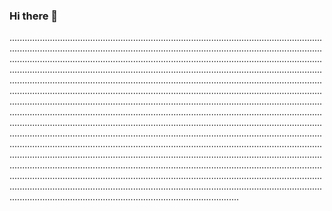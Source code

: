 ### Hi there 👋

...............................................................................................................................................................................................................................................................................................................................................................................................................................................................................................................................................................................................................................................................................................................................................................................................................................................................................................................................................................................................................................................................................................................................................................................................................................................................................................................................................................................................................................................................................................................................................................................................................................................................................................................................................................................................................................................................................................................................................................................................................................